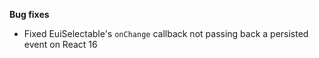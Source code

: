 **Bug fixes**

- Fixed EuiSelectable's `onChange` callback not passing back a persisted event on React 16
